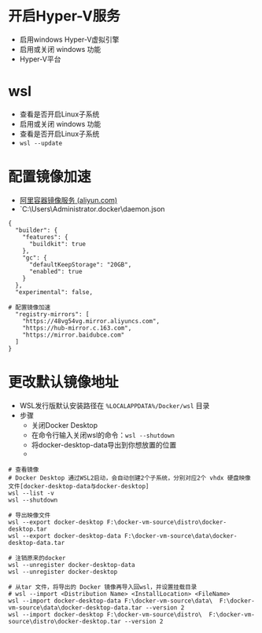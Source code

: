 # 开启Hyper-V服务
- 启用windows Hyper-V虚拟引擎
- 启用或关闭 windows 功能
- Hyper-V平台

# wsl
- 查看是否开启Linux子系统
- 启用或关闭 windows 功能
- 查看是否开启Linux子系统
- `wsl --update`

# 配置镜像加速
- [阿里容器镜像服务 (aliyun.com)](https://cr.console.aliyun.com/cn-hangzhou/instances/mirrors?accounttraceid=c6b27c906c5548d6b9fee2bfa1c6862afvxh)
- `C:\Users\Administrator\.docker\daemon.json

```
{
  "builder": {
    "features": {
      "buildkit": true
    },
    "gc": {
      "defaultKeepStorage": "20GB",
      "enabled": true
    }
  },
  "experimental": false,

# 配置镜像加速
  "registry-mirrors": [
    "https://48vg54vg.mirror.aliyuncs.com",
  	"https://hub-mirror.c.163.com",
  	"https://mirror.baidubce.com"
  ]
}

```

# 更改默认镜像地址
- WSL发行版默认安装路径在 `%LOCALAPPDATA%/Docker/wsl` 目录
- 步骤
	- 关闭Docker Desktop
	- 在命令行输入关闭wsl的命令：`wsl --shutdown`
	- 将docker-desktop-data导出到你想放置的位置
	- 
```
# 查看镜像
# Docker Desktop 通过WSL2启动，会自动创建2个子系统，分别对应2个 vhdx 硬盘映像文件[docker-desktop-data与docker-desktop]
wsl --list -v 
wsl --shutdown

# 导出映像文件
wsl --export docker-desktop F:\docker-vm-source\distro\docker-desktop.tar
wsl --export docker-desktop-data F:\docker-vm-source\data\docker-desktop-data.tar  

# 注销原来的docker
wsl --unregister docker-desktop-data
wsl --unregister docker-desktop

# 从tar 文件，将导出的 Docker 镜像再导入回wsl，并设置挂载目录
# wsl --import <Distribution Name> <InstallLocation> <FileName>
wsl --import docker-desktop-data F:\docker-vm-source\data\  F:\docker-vm-source\data\docker-desktop-data.tar --version 2
wsl --import docker-desktop F:\docker-vm-source\distro\  F:\docker-vm-source\distro\docker-desktop.tar --version 2
```